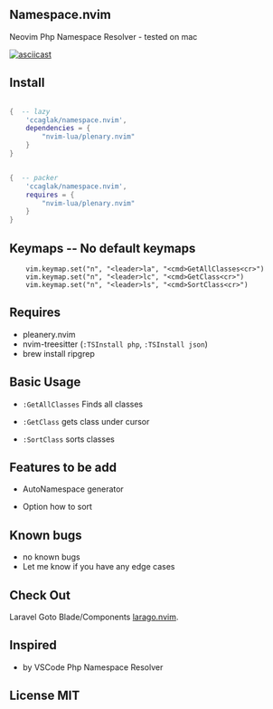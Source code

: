 ## Namespace.nvim

Neovim Php Namespace Resolver - tested on mac

[![asciicast](https://asciinema.org/a/kqXkcSyzRJqU4or9lhLVoaxXq.svg)](https://asciinema.org/a/kqXkcSyzRJqU4or9lhLVoaxXq)

## Install

```lua

{  -- lazy
    'ccaglak/namespace.nvim',
    dependencies = {
        "nvim-lua/plenary.nvim"
    }
}

```
```lua

{  -- packer
    'ccaglak/namespace.nvim',
    requires = {
        "nvim-lua/plenary.nvim"
    }
}

```

## Keymaps -- No default keymaps

```vim
    vim.keymap.set("n", "<leader>la", "<cmd>GetAllClasses<cr>")
    vim.keymap.set("n", "<leader>lc", "<cmd>GetClass<cr>")
    vim.keymap.set("n", "<leader>ls", "<cmd>SortClass<cr>")
```

## Requires

-   pleanery.nvim
-   nvim-treesitter (`:TSInstall php`, `:TSInstall json`)
-   brew install ripgrep

## Basic Usage

-   `:GetAllClasses` Finds all classes

-   `:GetClass` gets class under cursor

-   `:SortClass` sorts classes

## Features to be add

-   AutoNamespace generator

-   Option how to sort

## Known bugs
-   no known bugs
-   Let me know if you have any edge cases

## Check Out

Laravel Goto Blade/Components [larago.nvim](https://github.com/ccaglak/larago.nvim).


## Inspired

-   by VSCode Php Namespace Resolver

## License MIT
